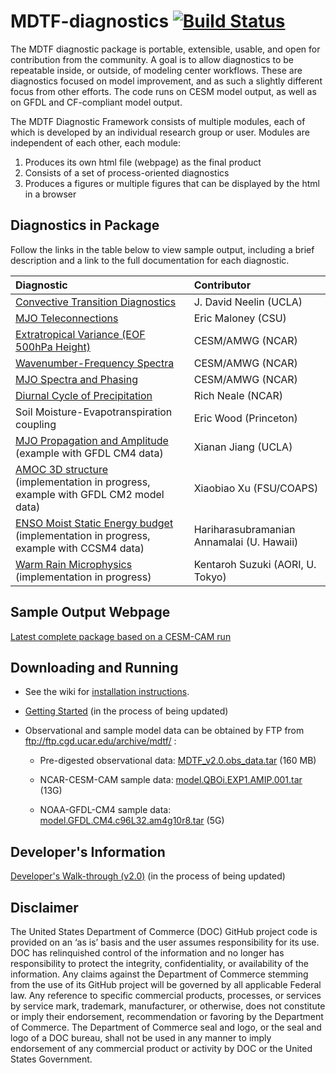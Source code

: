# MDTF-diagnostics [![Build Status](https://travis-ci.org/tsjackson-noaa/MDTF-diagnostics.svg?branch=develop)](https://travis-ci.org/tsjackson-noaa/MDTF-diagnostics)

The MDTF diagnostic package is portable, extensible, usable, and open for contribution from the community. A goal is to allow diagnostics to be repeatable inside, or outside, of modeling center workflows. These are diagnostics focused on model improvement, and as such a slightly different focus from other efforts. The code runs on CESM model output, as well as on GFDL and CF-compliant model output.


The MDTF Diagnostic Framework consists of multiple modules, each of which is developed by an individual research group or user. Modules are independent of each other, each module:

1. Produces its own html file (webpage) as the final product
2. Consists of a set of process-oriented diagnostics
3. Produces a figures or multiple figures that can be displayed by the html in a browser

## Diagnostics in Package
Follow the links in the table below to view sample output, including a brief description 
and a link to the full documentation for each diagnostic.

| Diagnostic | Contributor |
| :-------- | :-------- |
| [Convective Transition Diagnostics](http://www.cgd.ucar.edu/cms/bundy/Projects/diagnostics/mdtf/mdtf_figures/MDTF_QBOi.EXP1.AMIP.001.save/convective_transition_diag/convective_transition_diag.html)  | J. David Neelin (UCLA)  |
|[MJO Teleconnections](http://www.cgd.ucar.edu/cms/bundy/Projects/diagnostics/mdtf/mdtf_figures/MDTF_QBOi.EXP1.AMIP.001.save/MJO_teleconnection/MJO_teleconnection.html)   | Eric Maloney (CSU)   |
| [Extratropical Variance (EOF 500hPa Height)](http://www.cgd.ucar.edu/cms/bundy/Projects/diagnostics/mdtf/mdtf_figures/MDTF_QBOi.EXP1.AMIP.001.save/EOF_500hPa/EOF_500hPa.html)   |CESM/AMWG (NCAR)  |
| [Wavenumber-Frequency Spectra](http://www.cgd.ucar.edu/cms/bundy/Projects/diagnostics/mdtf/mdtf_figures/MDTF_QBOi.EXP1.AMIP.001.save/Wheeler_Kiladis/Wheeler_Kiladis.html) | CESM/AMWG (NCAR) |
| [MJO Spectra and Phasing](http://www.cgd.ucar.edu/cms/bundy/Projects/diagnostics/mdtf/mdtf_figures/MDTF_QBOi.EXP1.AMIP.001.save/MJO_suite/MJO_suite.html)  | CESM/AMWG (NCAR)  |
| [Diurnal Cycle of Precipitation](http://www.cgd.ucar.edu/cms/bundy/Projects/diagnostics/mdtf/mdtf_figures/MDTF_QBOi.EXP1.AMIP.001.save/precip_diurnal_cycle/precip_diurnal_cycle.html)  | Rich Neale (NCAR)   |
| Soil Moisture-Evapotranspiration coupling | Eric Wood (Princeton) |
| [MJO Propagation and Amplitude ](http://www.cgd.ucar.edu/cms/bundy/Projects/diagnostics/mdtf/mdtf_figures/MDTF_GFDL.CM4.c96L32.am4g10r8/MJO_prop_amp/MJO_prop_amp.html) (example with GFDL CM4 data)  | Xianan Jiang (UCLA)  |
| [AMOC 3D structure ](http://www.cgd.ucar.edu/cms/bundy/Projects/diagnostics/mdtf/mdtf_figures/MDTF_GFDL-CM2p1/transport_onto_TS/transport_onto_TS.html) (implementation in progress, example with GFDL CM2 model data)  | Xiaobiao Xu (FSU/COAPS)   |
| [ENSO Moist Static Energy budget](http://www.cgd.ucar.edu/cms/bundy/Projects/diagnostics/mdtf/mdtf_figures/MDTF_CCSM4/MSE_diag/MSE_diag.html) (implementation in progress, example with CCSM4 data)  | Hariharasubramanian Annamalai (U. Hawaii)  |
| [Warm Rain Microphysics](http://www.cgd.ucar.edu/cms/bundy/Projects/diagnostics/mdtf/mdtf_figures/MDTF_QBOi.EXP1.AMIP.001.save/warm_rain_microphysics/documentation) (implementation in progress) | Kentaroh Suzuki (AORI, U. Tokyo)  |


## Sample Output Webpage
[Latest complete package based on a CESM-CAM run](http://www.cgd.ucar.edu/cms/bundy/Projects/diagnostics/mdtf/mdtf_figures/MDTF_QBOi.EXP1.AMIP.001.save)


## Downloading and Running

- See the wiki for [installation instructions](https://github.com/NOAA-GFDL/MDTF-diagnostics/wiki/Detailed-installation-instructions).

- [Getting Started](http://www.cesm.ucar.edu/working_groups/Atmosphere/mdtf-diagnostics-package/Getting_started_v2.0.pdf) (in the process of being updated)

- Observational and sample model data can be obtained by FTP from ftp://ftp.cgd.ucar.edu/archive/mdtf/ :

    - Pre-digested observational data: [MDTF_v2.0.obs_data.tar](ftp://ftp.cgd.ucar.edu/archive/mdtf/MDTF_v2.0.obs_data.tar) (160 MB) 

    - NCAR-CESM-CAM sample data: [model.QBOi.EXP1.AMIP.001.tar](ftp://ftp.cgd.ucar.edu/archive/mdtf/model.QBOi.EXP1.AMIP.001.tar) (13G)

    - NOAA-GFDL-CM4 sample data: [model.GFDL.CM4.c96L32.am4g10r8.tar](ftp://ftp.cgd.ucar.edu/archive/mdtf/model.GFDL.CM4.c96L32.am4g10r8.tar) (5G)

## Developer's Information
[Developer's Walk-through (v2.0)](http://www.cesm.ucar.edu/working_groups/Atmosphere/mdtf-diagnostics-package/Developers_walkthrough_v2.0.pdf) (in the process of being updated)

## Disclaimer
The United States Department of Commerce (DOC) GitHub project code is provided on an ‘as is’ basis and the user assumes responsibility for its use. DOC has relinquished control of the information and no longer has responsibility to protect the integrity, confidentiality, or availability of the information. Any claims against the Department of Commerce stemming from the use of its GitHub project will be governed by all applicable Federal law. Any reference to specific commercial products, processes, or services by service mark, trademark, manufacturer, or otherwise, does not constitute or imply their endorsement, recommendation or favoring by the Department of Commerce. The Department of Commerce seal and logo, or the seal and logo of a DOC bureau, shall not be used in any manner to imply endorsement of any commercial product or activity by DOC or the United States Government.

